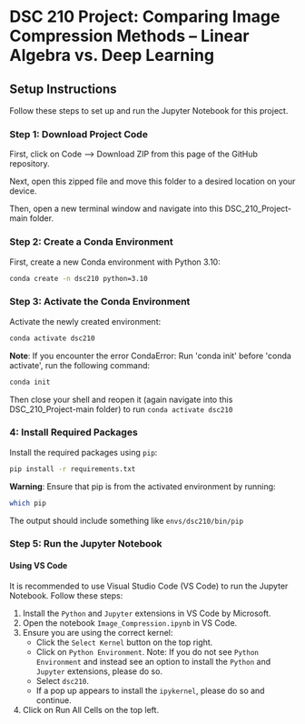 # DSC 210 Project: Comparing Image Compression Methods – Linear Algebra vs. Deep Learning

## Setup Instructions

Follow these steps to set up and run the Jupyter Notebook for this project.

### Step 1: Download Project Code

First, click on Code --> Download ZIP from this page of the GitHub repository.

Next, open this zipped file and move this folder to a desired location on your device.

Then, open a new terminal window and navigate into this DSC_210_Project-main folder.

### Step 2: Create a Conda Environment

First, create a new Conda environment with Python 3.10:

```sh
conda create -n dsc210 python=3.10
```


### Step 3: Activate the Conda Environment
Activate the newly created environment:

```sh
conda activate dsc210
```

**Note**: If you encounter the error CondaError: Run 'conda init' before 'conda activate', run the following command:

```sh
conda init
```
Then close your shell and reopen it (again navigate into this DSC_210_Project-main folder) to run `conda activate dsc210`

### 4: Install Required Packages
Install the required packages using `pip`:

```sh
pip install -r requirements.txt
```

**Warning**: Ensure that pip is from the activated environment by running:

```sh
which pip
```
The output should include something like `envs/dsc210/bin/pip`

### Step 5: Run the Jupyter Notebook

#### Using VS Code
It is recommended to use Visual Studio Code (VS Code) to run the Jupyter Notebook. Follow these steps:

1. Install the `Python` and `Jupyter` extensions in VS Code by Microsoft.
2. Open the notebook `Image_Compression.ipynb` in VS Code.
3. Ensure you are using the correct kernel:
    - Click the `Select Kernel` button on the top right.
    - Click on `Python Environment`. Note: If you do not see `Python Environment` and instead see an option to install the `Python` and `Jupyter` extensions, please do so.
    - Select `dsc210`.
    - If a pop up appears to install the `ipykernel`, please do so and continue.
4. Click on Run All Cells on the top left.

